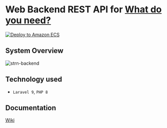 # Web Backend REST API for [What do you need?](https://github.com/shm11C3/What-do-you-need)

[![Deploy to Amazon ECS](https://github.com/shm11C3/what-do-you-need-backend/actions/workflows/aws.yml/badge.svg)](https://github.com/shm11C3/what-do-you-need-backend/actions/workflows/aws.yml)

## System Overview

![strn-backend](https://user-images.githubusercontent.com/78523393/201185744-ed35a1de-7240-4d5b-ad38-39a5122bc716.jpg)

## Technology used

- `Laravel 9`, `PHP 8`

## Documentation
[Wiki](https://github.com/shm11C3/strn-backend/wiki)
